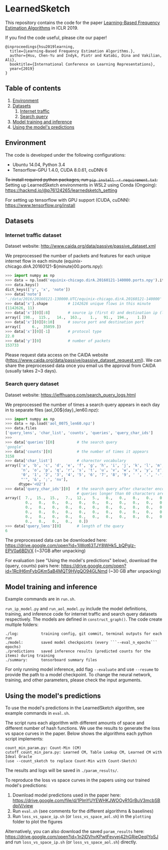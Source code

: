 # LearnedSketch

This repository contains the code for the paper [Learning-Based Frequency Estimation Algorithms](https://openreview.net/pdf?id=r1lohoCqY7) in ICLR 2019.

If you find the code useful, please cite our paper!
```
@inproceedings{hsu2019learning,
  title={Learning-Based Frequency Estimation Algorithms.},
  author={Hsu, Chen-Yu and Indyk, Piotr and Katabi, Dina and Vakilian, Ali},
  booktitle={International Conference on Learning Representations},
  year={2019}
}
```
## Table of contents
1. [Environment](#environment)
2. [Datasets](#datasets)
    1. [Internet traffic](#internet-traffic-dataset)
    1. [Search query](#search-query-dataset)
3. [Model training and inference](#model-training-and-inference)
4. [Using the model's predictions](#using-the-models-predictions)


## Environment

The code is developed under the following configurations:
- Ubuntu 14.04, Python 3.4
- Tensorflow-GPU 1.4.0, CUDA 8.0.61, cuDNN 6

~~To install required python packages, run ```pip install -r requirement.txt```.~~
Setting up LearnedSketch environments in WSL2 using Conda (Ongoing): https://hackmd.io/@p76124265/learnedsketch_setting

For setting up tensorflow with GPU support (CUDA, cuDNN): https://www.tensorflow.org/install

## Datasets

### Internet traffic dataset

Dataset website: http://www.caida.org/data/passive/passive_dataset.xml

We preprocessed the number of packets and features for each unique internet flow in each minute (equinix-chicago.dirA.20160121-${minute}00.ports.npy):
```python
>>> import numpy as np
>>> data = np.load('equinix-chicago.dirA.20160121-140000.ports.npy').item()
>>> data.keys()
dict_keys(['y', 'x', 'note'])
>>> data['note']
'./data/2016/20160121-130000.UTC/equinix-chicago.dirA.20160121-140000'
>>> data['x'].shape         # 1142626 unique flows in this minute
(1142626, 11)
>>> data['x'][0][:8]        # source ip (first 4) and destination ip (last 4)
array([ 198.,  115.,   14.,  163.,    1.,   91.,  194.,    1.])
>>> data['x'][0][8:10]      # source port and destination port
array([     6.,  35059.])
>>> data['x'][0][-1]        # protocol type
22.0
>>> data['y'][0]            # number of packets
153733
```
Please request data access on the CAIDA website (https://www.caida.org/data/passive/passive_dataset_request.xml). We can share the preprocessed data once you email us the approval from CAIDA (usually takes 2~3 days).

### Search query dataset

Dataset website: https://jeffhuang.com/search_query_logs.html

We preprocessed the number of times a search query appears in each day in to separate files (aol_00${day}_len60.npz):
```python
>>> import numpy as np
>>> data = np.load('aol_0075_len60.npz')
>>> data.files
['query_lens', 'char_list', 'counts', 'queries', 'query_char_ids']
>>>
>>> data['queries'][0]          # the search query
'google'
>>> data['counts'][0]           # the number of times it appears
3158
>>> data['char_list']           # charector vocabulary
array(['a', 'b', 'c', 'd', 'e', 'f', 'g', 'h', 'i', 'j', 'k', 'l', 'm',
       'n', 'o', 'p', 'q', 'r', 's', 't', 'u', 'v', 'w', 'x', 'y', 'z',
       '0', '1', '2', '3', '4', '5', '6', '7', '8', '9', ' ', '.', '-',
       "'", '&', ';', 'nv'],
      dtype='<U2')
>>> data['query_char_ids'][0]   # the search query after character encoding (char -> int)
                                # queries longer than 60 characters are truncated.
array([  7.,  15.,  15.,   7.,  12.,   5.,   0.,   0.,   0.,   0.,   0.,
         0.,   0.,   0.,   0.,   0.,   0.,   0.,   0.,   0.,   0.,   0.,
         0.,   0.,   0.,   0.,   0.,   0.,   0.,   0.,   0.,   0.,   0.,
         0.,   0.,   0.,   0.,   0.,   0.,   0.,   0.,   0.,   0.,   0.,
         0.,   0.,   0.,   0.,   0.,   0.,   0.,   0.,   0.,   0.,   0.,
         0.,   0.,   0.,   0.,   0.])
>>> data['query_lens'][0]       # length of the query
6
```
The preprocessed data can be downloaded here:
https://drive.google.com/open?id=1jWot63TJY8WHk5_bQPgIz-EPV0a6BDVX (~37GB after unpacking)

For evaluation (see "Using the model's predictions" below), download the (query, counts) pairs here:
https://drive.google.com/open?id=1RclH6mFvbGKm5aB4MQT9HVgQO94GLNmd (~30 GB after unpacking)


## Model training and inference

Example commands are in ```run.sh```.

```run_ip_model.py``` and ```run_aol_model.py``` include the model definitions, training, and inference code for internet traffic and search query datasets respectively. The models are defined in ```construct_graph()```. The code create multiple folders:
```
./log:          training config, git commit, terminal outputs for each run
./model:        saved model checkpoints (every ```--eval_n_epochs``` epochs)
./predictions   saved inference results (predicted counts for the items) during training
./summary:      tensorboard summary files
```
For only running model inference, add flag ```--evaluate``` and use ```--resume``` to provide the path to a model checkpoint.
To change the neural network, training, and other parameters, please check the input arguments.

## Using the model's predictions

To use the model's predictions in the LearnedSketch algorithm, see example commands in ```eval.sh```.

The script runs each algorithm with different amounts of space and different number of hash functions. We use the results to generate the loss vs space curves in the paper. Below shows the algorithms each python script implements:
```
count_min_param.py: Count-Min (CM)
cutoff_count_min_para.py: Learned CM, Table Lookup CM, Learned CM with Ideal Oracle
(use --count_sketch to replace Count-Min with Count-Sketch)
```
The results and logs will be saved in ```./param_results/```.

To reproduce the loss vs space curves in the papers using our trained model's predictions:
1. Download model predictions used in the paper here: https://drive.google.com/file/d/1PlmYUYEWHKJWOOyR1GrBuV3mcbSBdpiV/view
2. Run ```eval.sh``` (see comments for the different algorithms & baselines)
3. Run ```loss_vs_space_ip.sh``` (or ```loss_vs_space_aol.sh```) in the ```plotting``` folder to plot the figures

Alternatively, you can also download the saved ```param_results``` here: https://drive.google.com/open?id=1n2jDVhvKPwtFevyej42hGRieOeqIYoSJ
and run ```loss_vs_space_ip.sh``` (or ```loss_vs_space_aol.sh```) directly.

